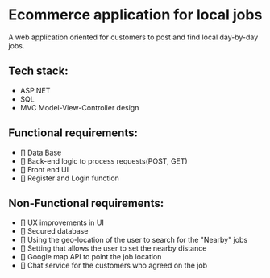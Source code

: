 # Ecommerce application for local jobs

A web application oriented for customers to post and find local day-by-day jobs.

## Tech stack:
- ASP.NET
- SQL
- MVC Model-View-Controller design

## Functional requirements:

- [] Data Base
- [] Back-end logic to process requests(POST, GET)
- [] Front end UI
- [] Register and Login function

## Non-Functional requirements:

- [] UX improvements in UI
- [] Secured database
- [] Using the geo-location of the user to search for the "Nearby" jobs
- [] Setting that allows the user to set the nearby distance
- [] Google map API to point the job location
- [] Chat service for the customers who agreed on the job
